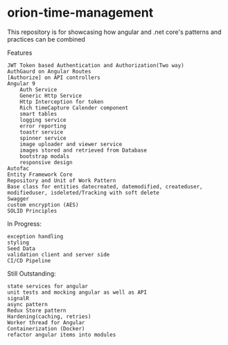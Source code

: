 # orion-time-management
This repository is for showcasing  how angular and .net core's patterns and practices can be combined

Features

    JWT Token based Authentication and Authorization(Two way)
    AuthGaurd on Angular Routes
    [Authorize] on API controllers
    Angular 9
        Auth Service
        Generic Http Service
        Http Interception for token
        Rich timeCapture Calender component
        smart tables
        logging service
        error reporting
        toastr service
        spinner service
        image uploader and viewer service
        images stored and retrieved from Database
        bootstrap modals
        responsive design
    Autofac
    Entity Framework Core
    Repository and Unit of Work Pattern
    Base class for entities datecreated, datemodified, createduser, modifieduser, isdeleted/Tracking with soft delete
    Swagger
    custom encryption (AES)
    SOLID Principles
    
In Progress:

    exception handling
    styling
    Seed Data
    validation client and server side
    CI/CD Pipeline

Still Outstanding:

    state services for angular
    unit tests and mocking angular as well as API
    signalR
    async pattern
    Redux Store pattern
    Hardening(caching, retries)
    Worker thread for Angular
    Containerization (Docker)
    refactor angular items into modules
    

